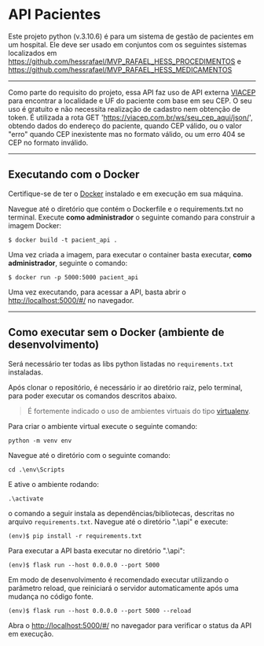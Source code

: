  # API Pacientes

Este projeto python (v.3.10.6) é para um sistema de gestão de pacientes em um hospital. Ele deve ser usado em conjuntos com os seguintes sistemas localizados em https://github.com/hessrafael/MVP_RAFAEL_HESS_PROCEDIMENTOS e https://github.com/hessrafael/MVP_RAFAEL_HESS_MEDICAMENTOS

---
Como parte do requisito do projeto, essa API faz uso de API externa [VIACEP](https://viacep.com.br/) para encontrar a localidade e UF do paciente com base em seu CEP. O seu uso é gratuito e não necessita realização de cadastro nem obtenção de token. É utilizada a rota GET 'https://viacep.com.br/ws/seu_cep_aqui/json/', obtendo dados do endereço do paciente, quando CEP válido, ou o valor "erro" quando CEP inexistente mas no formato válido, ou um erro 404 se CEP no formato inválido.

---
## Executando com o Docker

Certifique-se de ter o [Docker](https://docs.docker.com/engine/install/) instalado e em execução em sua máquina.

Navegue até o diretório que contém o Dockerfile e o requirements.txt no terminal.
Execute **como administrador** o seguinte comando para construir a imagem Docker:

```
$ docker build -t pacient_api .
```

Uma vez criada a imagem, para executar o container basta executar, **como administrador**, seguinte o comando:

```
$ docker run -p 5000:5000 pacient_api
```

Uma vez executando, para acessar a API, basta abrir o [http://localhost:5000/#/](http://localhost:5000/#/) no navegador.

---
## Como executar sem o Docker (ambiente de desenvolvimento)

Será necessário ter todas as libs python listadas no `requirements.txt` instaladas.

Após clonar o repositório, é necessário ir ao diretório raiz, pelo terminal, para poder executar os comandos descritos abaixo.

> É fortemente indicado o uso de ambientes virtuais do tipo [virtualenv](https://virtualenpython).

Para criar o ambiente virtual execute o seguinte comando:

```
python -m venv env
```
Navegue até o diretório com o seguinte comando:

```
cd .\env\Scripts  
```
E ative o ambiente rodando:

```
.\activate
```

o comando a seguir instala as dependências/bibliotecas, descritas no arquivo `requirements.txt`. Navegue até o diretório ".\api" e execute:

```
(env)$ pip install -r requirements.txt
```

Para executar a API  basta executar no diretório ".\api":

```
(env)$ flask run --host 0.0.0.0 --port 5000
```

Em modo de desenvolvimento é recomendado executar utilizando o parâmetro reload, que reiniciará o servidor
automaticamente após uma mudança no código fonte. 

```
(env)$ flask run --host 0.0.0.0 --port 5000 --reload
```

Abra o [http://localhost:5000/#/](http://localhost:5000/#/) no navegador para verificar o status da API em execução.
